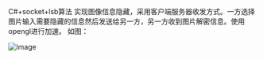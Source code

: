 C#+socket+lsb算法 实现图像信息隐藏，采用客户端服务器收发方式。一方选择图片输入需要隐藏的信息然后发送给另一方，另一方收到图片解密信息。使用opengl进行加速。
如图：


![image](https://github.com/jlygit/some_personal_project/blob/master/ui_show/hide.png)

